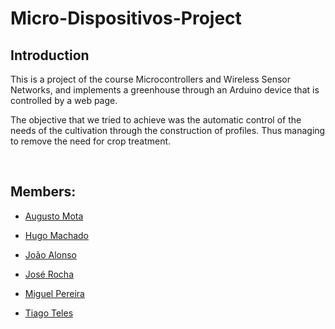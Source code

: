 # Micro-Dispositivos-Project

## Introduction

This is a project of the course Microcontrollers and Wireless Sensor Networks, and implements a greenhouse through an Arduino device that is controlled by a web page.


The objective that we tried to achieve was the automatic control of the needs of the cultivation through the construction of profiles. Thus managing to remove the need for crop treatment.

<br>

## Members:

- [Augusto Mota](https://github.com/lACSMl)

- [Hugo Machado](https://github.com/hugo-cmac) 

- [João Alonso](https://github.com/joaoalonso8)

- [José Rocha](https://github.com/pedrorocha30)

- [Miguel Pereira](https://github.com/miguelatpereira)

- [Tiago Teles](https://github.com/Sh4d0o)

<br>


